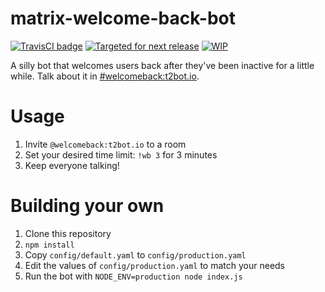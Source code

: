 # matrix-welcome-back-bot

[![TravisCI badge](https://travis-ci.org/turt2live/matrix-topic-bot.svg?branch=master)](https://travis-ci.org/turt2live/matrix-welcome-back-bot)
[![Targeted for next release](https://badge.waffle.io/turt2live/matrix-welcome-back-bot.png?label=sorted&title=Targeted+for+next+release)](https://waffle.io/turt2live/waffle-matrix?utm_source=badge)
[![WIP](https://badge.waffle.io/turt2live/matrix-welcome-back-bot.png?label=wip&title=WIP)](https://waffle.io/turt2live/waffle-matrix?utm_source=badge)

A silly bot that welcomes users back after they've been inactive for a little while. Talk about it in [#welcomeback:t2bot.io](https://matrix.to/#/#welcomeback:t2bot.io).

# Usage

1. Invite `@welcomeback:t2bot.io` to a room
2. Set your desired time limit: `!wb 3` for 3 minutes
3. Keep everyone talking!

# Building your own

1. Clone this repository
2. `npm install`
3. Copy `config/default.yaml` to `config/production.yaml`
4. Edit the values of `config/production.yaml` to match your needs
5. Run the bot with `NODE_ENV=production node index.js`
